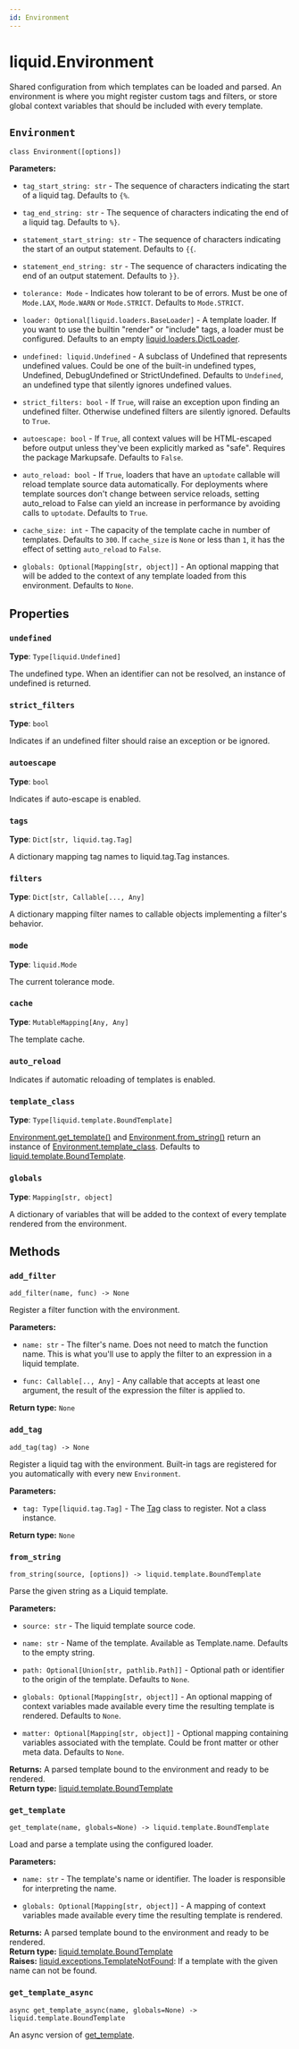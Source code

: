 ```yaml
---
id: Environment
---
```


# liquid.Environment

Shared configuration from which templates can be loaded and parsed. An environment is where you
might register custom tags and filters, or store global context variables that should be included
with every template.

## `Environment`

`class Environment([options])`

**Parameters:**

- `tag_start_string: str` - The sequence of characters indicating the start of a liquid tag.
  Defaults to `{%`.

- `tag_end_string: str` - The sequence of characters indicating the end of a liquid tag. Defaults to
  `%}`.

- `statement_start_string: str` - The sequence of characters indicating the start of an output
  statement. Defaults to `{{`.

- `statement_end_string: str` - The sequence of characters indicating the end of an output
  statement. Defaults to `}}`.

- `tolerance: Mode` - Indicates how tolerant to be of errors. Must be one of `Mode.LAX`, `Mode.WARN`
  or `Mode.STRICT`. Defaults to `Mode.STRICT`.

- `loader: Optional[liquid.loaders.BaseLoader]` - A template loader. If you want to use the builtin
  "render" or "include" tags, a loader must be configured. Defaults to an empty
  [liquid.loaders.DictLoader](dictloader).

- `undefined: liquid.Undefined` - A subclass of Undefined that represents undefined values. Could be
  one of the built-in undefined types, Undefined, DebugUndefined or StrictUndefined. Defaults to
  `Undefined`, an undefined type that silently ignores undefined values.

- `strict_filters: bool` - If `True`, will raise an exception upon finding an undefined filter.
  Otherwise undefined filters are silently ignored. Defaults to `True`.

- `autoescape: bool` - If `True`, all context values will be HTML-escaped before output unless
  they've been explicitly marked as "safe". Requires the package Markupsafe. Defaults to `False`.

- `auto_reload: bool` - If `True`, loaders that have an `uptodate` callable will reload template
  source data automatically. For deployments where template sources don't change between service
  reloads, setting auto_reload to False can yield an increase in performance by avoiding calls to
  `uptodate`. Defaults to `True`.

- `cache_size: int` - The capacity of the template cache in number of templates. Defaults to `300`.
  If `cache_size` is `None` or less than `1`, it has the effect of setting `auto_reload` to `False`.

- `globals: Optional[Mapping[str, object]]` - An optional mapping that will be added to the context
  of any template loaded from this environment. Defaults to `None`.

## Properties

### `undefined`

**Type**: `Type[liquid.Undefined]`

The undefined type. When an identifier can not be resolved, an instance of undefined is returned.

### `strict_filters`

**Type**: `bool`

Indicates if an undefined filter should raise an exception or be ignored.

### `autoescape`

**Type**: `bool`

Indicates if auto-escape is enabled.

### `tags`

**Type**: `Dict[str, liquid.tag.Tag]`

A dictionary mapping tag names to liquid.tag.Tag instances.

### `filters`

**Type**: `Dict[str, Callable[..., Any]`

A dictionary mapping filter names to callable objects implementing a filter's behavior.

### `mode`

**Type**: `liquid.Mode`

The current tolerance mode.

### `cache`

**Type**: `MutableMapping[Any, Any]`

The template cache.

### `auto_reload`

Indicates if automatic reloading of templates is enabled.

### `template_class`

**Type**: `Type[liquid.template.BoundTemplate]`

[Environment.get_template()](#get_template) and [Environment.from_string()](#from_string) return an
instance of [Environment.template_class](#template_class). Defaults to
[liquid.template.BoundTemplate](BoundTemplate).

### `globals`

**Type**: `Mapping[str, object]`

A dictionary of variables that will be added to the context of every template rendered from the
environment.

## Methods

### `add_filter`

`add_filter(name, func) -> None`

Register a filter function with the environment.

**Parameters:**

- `name: str` - The filter's name. Does not need to match the function name. This is what you'll use
  to apply the filter to an expression in a liquid template.

- `func: Callable[.., Any]` - Any callable that accepts at least one argument, the result of the
  expression the filter is applied to.

**Return type:** `None`

### `add_tag`

`add_tag(tag) -> None`

Register a liquid tag with the environment. Built-in tags are registered for you automatically with
every new `Environment`.

**Parameters:**

- `tag: Type[liquid.tag.Tag]` - The [Tag](tag) class to register. Not a class instance.

**Return type:** `None`

### `from_string`

`from_string(source, [options]) -> liquid.template.BoundTemplate`

Parse the given string as a Liquid template.

**Parameters:**

- `source: str` - The liquid template source code.

- `name: str` - Name of the template. Available as Template.name. Defaults to the empty
  string.

- `path: Optional[Union[str, pathlib.Path]]` - Optional path or identifier to the origin of the
  template. Defaults to `None`.

- `globals: Optional[Mapping[str, object]]` - An optional mapping of context variables made
  available every time the resulting template is rendered. Defaults to `None`.

- `matter: Optional[Mapping[str, object]]` - Optional mapping containing variables associated with
  the template. Could be front matter or other meta data. Defaults to `None`.

**Returns:** A parsed template bound to the environment and ready to be rendered.  
**Return type:** [liquid.template.BoundTemplate](BoundTemplate)

### `get_template`

`get_template(name, globals=None) -> liquid.template.BoundTemplate`

Load and parse a template using the configured loader.

**Parameters:**

- `name: str` - The template's name or identifier. The loader is responsible for interpreting the
  name.

- `globals: Optional[Mapping[str, object]]` - A mapping of context variables made available every
  time the resulting template is rendered.

**Returns:** A parsed template bound to the environment and ready to be rendered.  
**Return type:** [liquid.template.BoundTemplate](BoundTemplate)  
**Raises:** [liquid.exceptions.TemplateNotFound](exceptions#liquidexceptionstemplatenotfound): If a template with the given
name can not be found.

### `get_template_async`

`async get_template_async(name, globals=None) -> liquid.template.BoundTemplate`

An async version of [get_template](#environmentget_template).
